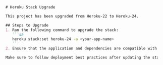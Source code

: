 ```markdown
   # Heroku Stack Upgrade

   This project has been upgraded from Heroku-22 to Heroku-24.

   ## Steps to Upgrade
   1. Ran the following command to upgrade the stack:
      ```sh
      heroku stack:set heroku-24 -a <your-app-name>
      ```
   2. Ensure that the application and dependencies are compatible with Heroku-24.

   Make sure to follow deployment best practices after updating the stack.
   ```
